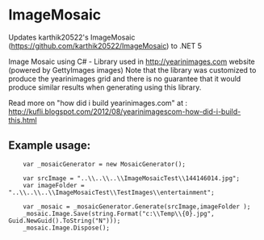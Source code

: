 ImageMosaic
===========

Updates karthik20522's ImageMosaic (https://github.com/karthik20522/ImageMosaic) to .NET 5

Image Mosaic using C# - Library used in <a href='http://kufli.blogspot.com/2012/08/yearinimagescom-how-did-i-build-this.html'>http://yearinimages.com</a> website (powered by GettyImages images)
Note that the library was customized to produce the yearinimages grid and there is no guarantee that it 
would produce similar results when generating using this library.

Read more on "how did i build yearinimages.com" at : <a href='http://kufli.blogspot.com/2012/08/yearinimagescom-how-did-i-build-this.html'>http://kufli.blogspot.com/2012/08/yearinimagescom-how-did-i-build-this.html</a>

Example usage:
--------------

        var _mosaicGenerator = new MosaicGenerator();

        var srcImage = "..\\..\\..\\ImageMosaicTest\\144146014.jpg";
        var imageFolder = "..\\..\\..\\ImageMosaicTest\\TestImages\\entertainment";
        
        var _mosaic = _mosaicGenerator.Generate(srcImage,imageFolder );
        _mosaic.Image.Save(string.Format("c:\\Temp\\{0}.jpg", Guid.NewGuid().ToString("N")));
        _mosaic.Image.Dispose();
